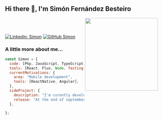 <div>
<h2> Hi there 👋, I'm Simón Fernández Besteiro</h2>

<img align='right' src="https://encrypted-tbn0.gstatic.com/images?q=tbn%3AANd9GcT4GHoKlZ1-EcvqSLKqzF6P1C9jIfeaNiSfPA&usqp=CAU" width="240" >
<h3 align="center"</h3>

#
</br>


[![Linkedin: Simon](https://img.shields.io/badge/-Simon-blue?style=flat-square&logo=Linkedin&logoColor=white&link=https://www.linkedin.com/in/simon-fern%C3%A1ndez-besteiro/)](https://www.linkedin.com/in/simon-fern%C3%A1ndez-besteiro/)
[![GitHub Simon](https://img.shields.io/github/followers/simonbesteiro?label=follow&style=social)](https://github.com/simonbesteiro)

### A little more about me...

```javascript
const Simon = {
  code: [Php, JavaScript, TypeScript, HTML, CSS, SQL, MongoDB],
  tools: [React, Flux, Node, Testing:{frontend:{Jasmine, Jest},backend:{Mocha, Chai, Sinon}}, Express],
  currentMotivations: {
    area: "Mobile development",
    tools: [ReactNative, Angular],
  },
  sideProject: {
    description: "I'm curently developing a full stack app",
    release: "At the end of september the first iteration will be released",
  },

};
```


